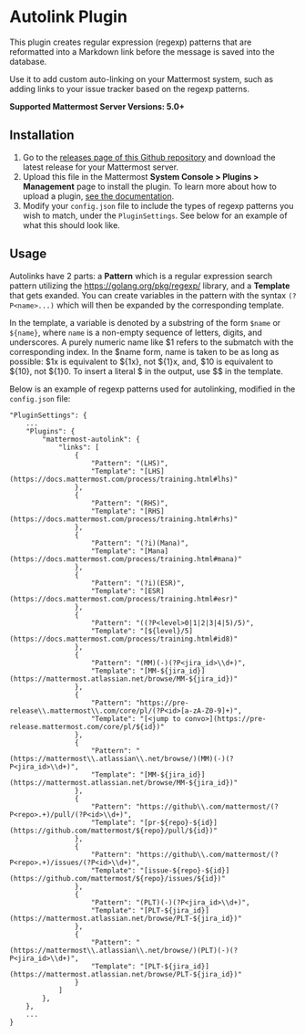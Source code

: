 # Autolink Plugin

This plugin creates regular expression (regexp) patterns that are reformatted into a Markdown link before the message is saved into the database.

Use it to add custom auto-linking on your Mattermost system, such as adding links to your issue tracker based on the regexp patterns.

**Supported Mattermost Server Versions: 5.0+**

## Installation

1. Go to the [releases page of this Github repository](https://github.com/mattermost/mattermost-plugin-autolink) and download the latest release for your Mattermost server.
2. Upload this file in the Mattermost **System Console > Plugins > Management** page to install the plugin. To learn more about how to upload a plugin, [see the documentation](https://docs.mattermost.com/administration/plugins.html#plugin-uploads).
3. Modify your `config.json` file to include the types of regexp patterns you wish to match, under the `PluginSettings`. See below for an example of what this should look like.

## Usage

Autolinks have 2 parts: a **Pattern** which is a regular expression search pattern utilizing the https://golang.org/pkg/regexp/ library, and a **Template** that gets exanded. You can create variables in the pattern with the syntax `(?P<name>...)` which will then be expanded by the corresponding template.

In the template, a variable is denoted by a substring of the form `$name` or `${name}`, where `name` is a non-empty sequence of letters, digits, and underscores. A purely numeric name like $1 refers to the submatch with the corresponding index. In the $name form, name is taken to be as long as possible: $1x is equivalent to ${1x}, not ${1}x, and, $10 is equivalent to ${10}, not ${1}0. To insert a literal $ in the output, use $$ in the template.

Below is an example of regexp patterns used for autolinking, modified in the `config.json` file:

```
"PluginSettings": {
    ...
    "Plugins": {
        "mattermost-autolink": {
            "links": [
                {
                    "Pattern": "(LHS)",
                    "Template": "[LHS](https://docs.mattermost.com/process/training.html#lhs)"
                },
                {
                    "Pattern": "(RHS)",
                    "Template": "[RHS](https://docs.mattermost.com/process/training.html#rhs)"
                },
                {
                    "Pattern": "(?i)(Mana)",
                    "Template": "[Mana](https://docs.mattermost.com/process/training.html#mana)"
                },
                {
                    "Pattern": "(?i)(ESR)",
                    "Template": "[ESR](https://docs.mattermost.com/process/training.html#esr)"
                },
                {
                    "Pattern": "((?P<level>0|1|2|3|4|5)/5)",
                    "Template": "[${level}/5](https://docs.mattermost.com/process/training.html#id8)"
                },
                {
                    "Pattern": "(MM)(-)(?P<jira_id>\\d+)",
                    "Template": "[MM-${jira_id}](https://mattermost.atlassian.net/browse/MM-${jira_id})"
                },
                {
                    "Pattern": "https://pre-release\\.mattermost\\.com/core/pl/(?P<id>[a-zA-Z0-9]+)",
                    "Template": "[<jump to convo>](https://pre-release.mattermost.com/core/pl/${id})"
                },
                {
                    "Pattern": "(https://mattermost\\.atlassian\\.net/browse/)(MM)(-)(?P<jira_id>\\d+)",
                    "Template": "[MM-${jira_id}](https://mattermost.atlassian.net/browse/MM-${jira_id})"
                },
                {
                    "Pattern": "https://github\\.com/mattermost/(?P<repo>.+)/pull/(?P<id>\\d+)",
                    "Template": "[pr-${repo}-${id}](https://github.com/mattermost/${repo}/pull/${id})"
                },
                {
                    "Pattern": "https://github\\.com/mattermost/(?P<repo>.+)/issues/(?P<id>\\d+)",
                    "Template": "[issue-${repo}-${id}](https://github.com/mattermost/${repo}/issues/${id})"
                },
                {
                    "Pattern": "(PLT)(-)(?P<jira_id>\\d+)",
                    "Template": "[PLT-${jira_id}](https://mattermost.atlassian.net/browse/PLT-${jira_id})"
                },
                {
                    "Pattern": "(https://mattermost\\.atlassian\\.net/browse/)(PLT)(-)(?P<jira_id>\\d+)",
                    "Template": "[PLT-${jira_id}](https://mattermost.atlassian.net/browse/PLT-${jira_id})"
                }
            ]
        },
    },
    ...
}
```
